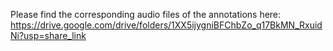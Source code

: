 Please find the corresponding audio files of the annotations here: https://drive.google.com/drive/folders/1XX5ijygniBFChbZo_q17BkMN_RxuidNi?usp=share_link

